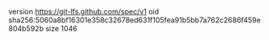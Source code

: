 version https://git-lfs.github.com/spec/v1
oid sha256:5060a8bf16301e358c32678ed631f105fea91b5bb7a762c2686f459e804b592b
size 1046
